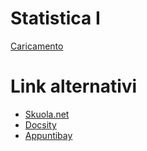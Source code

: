 # Statistica I
<script src="https://gumroad.com/js/gumroad-embed.js"></script>
<div class="gumroad-product-embed" data-gumroad-product-id="statistica"><a href="https://gumroad.com/l/statistica">Caricamento</a></div>

# Link alternativi
- <a href="http://bit.ly/formulario_statistica" target="_blank" rel="noopener">Skuola.net</a>
- <a href="http://bit.ly/stat1_docsity" target="_blank" rel="noopener">Docsity</a>
- <a href="http://bit.ly/stat1_appuntibay" target="_blank" rel="noopener">Appuntibay</a>
